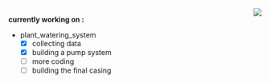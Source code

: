 <img align="right" src="https://github-readme-stats.vercel.app/api/top-langs/?username=felop&layout=compact&hide=javascript&theme=github_dark"/>

**currently working on :**

- plant_watering_system
  - [X] collecting data
  - [X] building a pump system
  - [ ] more coding
  - [ ] building the final casing
